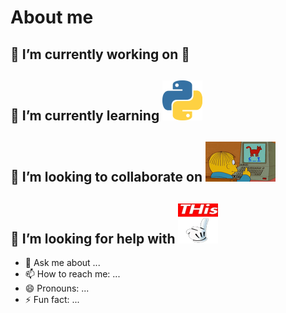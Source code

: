 # About me

## 🔭 I’m currently working on 🍹
## 🌱 I’m currently learning ![Python](/PYTHON-2x.png)
## 👯 I’m looking to collaborate on ![Learning](/Learnding-2x.gif)
## 🤔 I’m looking for help with ![THIS](THis-2x.png)
- 💬 Ask me about ...
- 📫 How to reach me: ...
- 😄 Pronouns: ...
- ⚡ Fun fact: ...

